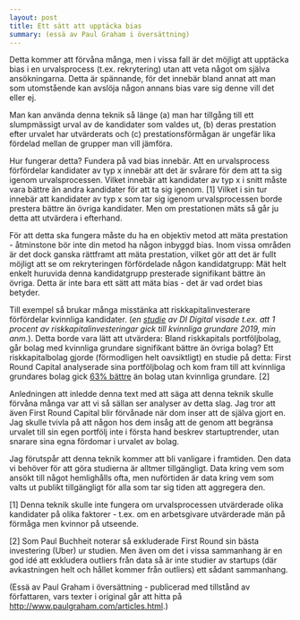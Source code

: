 ```yaml
---
layout: post
title: Ett sätt att upptäcka bias
summary: (essä av Paul Graham i översättning)
---
```


Detta kommer att förvåna många, men i vissa fall är det möjligt att upptäcka bias i en urvalsprocess (t.ex. rekrytering) utan att veta något om själva ansökningarna. Detta är spännande, för det innebär bland annat att man som utomstående kan avslöja någon annans bias vare sig denne vill det eller ej.

Man kan använda denna teknik så länge (a) man har tillgång till ett slumpmässigt urval av de kandidater som valdes ut, (b) deras prestation efter urvalet har utvärderats och (c) prestationsförmågan är ungefär lika fördelad mellan de grupper man vill jämföra.

Hur fungerar detta? Fundera på vad bias innebär. Att en urvalsprocess förfördelar kandidater av typ x innebär att det är svårare för dem att ta sig igenom urvalsprocessen. Vilket innebär att kandidater av typ x i snitt måste vara bättre än andra kandidater för att ta sig igenom. [1] Vilket i sin tur innebär att kandidater av typ x som tar sig igenom urvalsprocessen borde prestera bättre än övriga kandidater. Men om  prestationen mäts så går ju detta att utvärdera i efterhand.

För att detta ska fungera måste du ha en objektiv metod att mäta prestation - åtminstone bör inte din metod ha någon inbyggd bias. Inom vissa områden är det dock ganska rättframt att mäta prestation, vilket gör att det är fullt möjligt att se om rekryteringen förfördelade någon kandidatgrupp: Mät helt enkelt huruvida denna kandidatgrupp presterade signifikant bättre än övriga. Detta är inte bara ett sätt att mäta bias - det är vad ordet bias betyder.

Till exempel så brukar många misstänka att riskkapitalinvesterare förfördelar kvinnliga kandidater. (*en [studie](https://digital.di.se/artikel/nya-siffror-sa-lite-riskkapital-gar-till-kvinnor-medan-miljarderna-rullar-till-man) av DI Digital visade t.ex. att 1 procent av riskkapitalinvesteringar gick till kvinnliga grundare 2019, min anm.*). Detta borde vara lätt att utvärdera: Bland riskkapitals portföljbolag, går bolag med kvinnliga grundare signifikant bättre än övriga bolag? Ett riskkapitalbolag gjorde (förmodligen helt oavsiktligt) en studie på detta: First Round Capital analyserade sina portföljbolag och kom fram till att kvinnliga grundares bolag gick [63% bättre](http://10years.firstround.com/#one) än bolag utan kvinnliga grundare. [2]

Anledningen att inledde denna text med att säga att denna teknik skulle förvåna många var att vi så sällan ser analyser av detta slag. Jag tror att även First Round Capital blir förvånade när dom inser att de själva gjort en. Jag skulle tvivla på att någon hos dem insåg att de genom att begränsa urvalet till sin egen portfölj inte i första hand beskrev startuptrender, utan snarare sina egna fördomar i urvalet av bolag.

Jag förutspår att denna teknik kommer att bli vanligare i framtiden. Den data vi behöver för att göra studierna är alltmer tillgängligt. Data kring vem som ansökt till något hemlighålls ofta, men nuförtiden är data kring vem som valts ut publikt tillgängligt för alla som tar sig tiden att aggregera den.


[1] Denna teknik skulle inte fungera om urvalsprocessen utvärderade olika kandidater på olika faktorer - t.ex. om en arbetsgivare utvärderade män på förmåga men kvinnor på utseende.

[2] Som Paul Buchheit noterar så exkluderade First Round sin bästa investering (Uber) ur studien. Men även om det i vissa sammanhang är en god idé att exkludera outliers från data så är inte studier av startups (där avkastningen helt och hållet kommer från outliers) ett sådant sammanhang.


(Essä av Paul Graham i översättning - publicerad med tillstånd av författaren, vars texter i original går att hitta på http://www.paulgraham.com/articles.html.)
